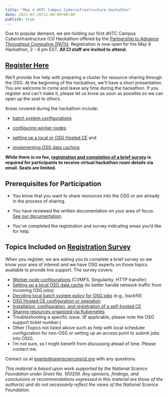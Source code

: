 ```yaml
---
title: "May 4 dHTC Campus Cyberinfrastructure Hackathon" 
date: 2021-03-26T12:00:00+00:00
publish: true
--- 
```

 Due to popular demand, we are holding our first dHTC Campus Cyberinfrastructure (CI) Hackathon offered by the [Partnership to Advance Throughput Computing (PATh)](https://path-cc.io/). Registration is now open for the May 4 Hackathon, 2 - 6 pm EST. **All CI staff are invited to attend.**

## [Register Here](https://docs.google.com/forms/d/1e-uMsNHOH-5p724s0ii8MSlZUVwBcNuL7XB5TyLAXUk/)

We’ll provide live help with preparing a cluster for resource-sharing through the OSG. At the beginning of the hackathon, we'll have a short presentation.  You are welcome to come and leave any time during the hackathon. If you register and can't make it, please let us know as soon as possible so we can open up the seat to others.  

Areas covered during the hackathon include:
- [batch system configurations](https://opensciencegrid.org/docs/compute-element/install-htcondor-ce/) 

- [configuring worker nodes](https://opensciencegrid.org/docs/worker-node/using-wn/)

- [setting up a local or OSG Hosted CE](https://opensciencegrid.org/docs/compute-element/htcondor-ce-overview/) and

- [implementing OSG data caching](https://opensciencegrid.org/docs/data/stashcache/overview/).

**While there is no fee, [registration and completion of a brief survey](https://docs.google.com/forms/d/1e-uMsNHOH-5p724s0ii8MSlZUVwBcNuL7XB5TyLAXUk/) is required for participants to receive virtual hackathon room details via email.  Seats are limited.** 

## Prerequisites for Participation

- You know that you want to share resources into the OSG or are already in the process of sharing.

- You have reviewed the written documentation on your area of focus. [See our documentation](https://opensciencegrid.org/docs/).

- You’ve completed the registration and survey indicating areas you’d like for help.

## Topics Included on [Registration Survey](https://docs.google.com/forms/d/1e-uMsNHOH-5p724s0ii8MSlZUVwBcNuL7XB5TyLAXUk/)

When you register, we are asking you to complete a brief survey so we know your area of interest and we have OSG experts on those topics available to provide live support.  The survey covers:

- [Worker node configurations](https://opensciencegrid.org/docs/worker-node/using-wn/) (CVMFS, Singularity, HTTP transfer)
- [Setting up a local OSG data cache](https://opensciencegrid.org/docs/data/stashcache/install-cache/) (to better handle network traffic from incoming OSG jobs)
- [Deciding local batch system policy for OSG jobs](https://opensciencegrid.org/docs/compute-element/install-htcondor-ce/#batch-systems-other-than-htcondor) (e.g., backfill)
- [OSG Hosted CE configuration or operation](https://opensciencegrid.org/docs/compute-element/hosted-ce/)
- [Installation, configuration, and registration of a self-hosted CE](https://opensciencegrid.org/docs/compute-element/install-htcondor-ce/)
- [Sharing resources organized via Kubernetes](https://opensciencegrid.org/docs/resource-sharing/os-backfill-containers/)
- Troubleshooting a specific issue. (If applicable, please note the OSG support ticket number.)
- Other (Topics not listed above such as help with local scheduler configuration for non-OSG or setting up an access point to submit jobs into OSG).
- I’m not sure, so I might benefit from discussing ahead of time. Please contact me.


Contact us at <events@opensciencegrid.org> with any questions.

*This material is based upon work supported by the National Science Foundation under Grant No. 100359. Any opinions, findings, and conclusions or recommendations expressed in this material are those of the author(s) and do not necessarily reflect the views of the National Science Foundation.*
